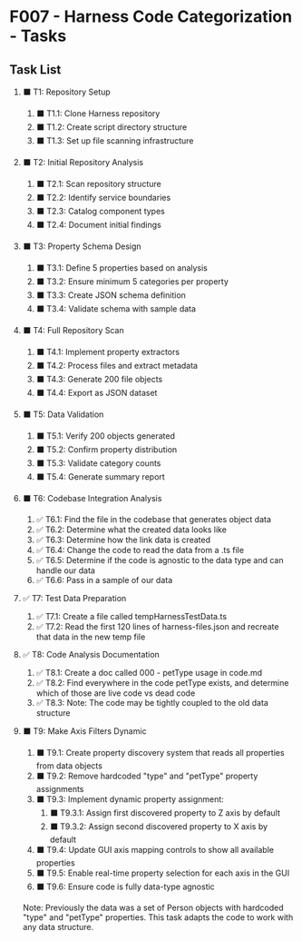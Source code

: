 # F007 - Harness Code Categorization - Tasks

## Task List

1. ⬛ T1: Repository Setup
   1. ⬛ T1.1: Clone Harness repository
   2. ⬛ T1.2: Create script directory structure
   3. ⬛ T1.3: Set up file scanning infrastructure

2. ⬛ T2: Initial Repository Analysis
   1. ⬛ T2.1: Scan repository structure
   2. ⬛ T2.2: Identify service boundaries
   3. ⬛ T2.3: Catalog component types
   4. ⬛ T2.4: Document initial findings

3. ⬛ T3: Property Schema Design
   1. ⬛ T3.1: Define 5 properties based on analysis
   2. ⬛ T3.2: Ensure minimum 5 categories per property
   3. ⬛ T3.3: Create JSON schema definition
   4. ⬛ T3.4: Validate schema with sample data

4. ⬛ T4: Full Repository Scan
   1. ⬛ T4.1: Implement property extractors
   2. ⬛ T4.2: Process files and extract metadata
   3. ⬛ T4.3: Generate 200 file objects
   4. ⬛ T4.4: Export as JSON dataset

5. ⬛ T5: Data Validation
   1. ⬛ T5.1: Verify 200 objects generated
   2. ⬛ T5.2: Confirm property distribution
   3. ⬛ T5.3: Validate category counts
   4. ⬛ T5.4: Generate summary report

6. ⬛ T6: Codebase Integration Analysis
   1. ✅ T6.1: Find the file in the codebase that generates object data
   2. ✅ T6.2: Determine what the created data looks like
   3. ✅ T6.3: Determine how the link data is created
   4. ✅ T6.4: Change the code to read the data from a .ts file
   5. ✅ T6.5: Determine if the code is agnostic to the data type and can handle our data
   6. ✅ T6.6: Pass in a sample of our data

7. ✅ T7: Test Data Preparation
   1. ✅ T7.1: Create a file called tempHarnessTestData.ts
   2. ✅ T7.2: Read the first 120 lines of harness-files.json and recreate that data in the new temp file

8. ✅ T8: Code Analysis Documentation
   1. ✅ T8.1: Create a doc called 000 - petType usage in code.md
   2. ✅ T8.2: Find everywhere in the code petType exists, and determine which of those are live code vs dead code
   3. ✅ T8.3: Note: The code may be tightly coupled to the old data structure


9. ⬛ T9: Make Axis Filters Dynamic
   1. ⬛ T9.1: Create property discovery system that reads all properties from data objects
   2. ⬛ T9.2: Remove hardcoded "type" and "petType" property assignments
   3. ⬛ T9.3: Implement dynamic property assignment:
      1. ⬛ T9.3.1: Assign first discovered property to Z axis by default
      2. ⬛ T9.3.2: Assign second discovered property to X axis by default
   4. ⬛ T9.4: Update GUI axis mapping controls to show all available properties
   5. ⬛ T9.5: Enable real-time property selection for each axis in the GUI
   6. ⬛ T9.6: Ensure code is fully data-type agnostic
   
   Note: Previously the data was a set of Person objects with hardcoded "type" and "petType" properties. This task adapts the code to work with any data structure.
